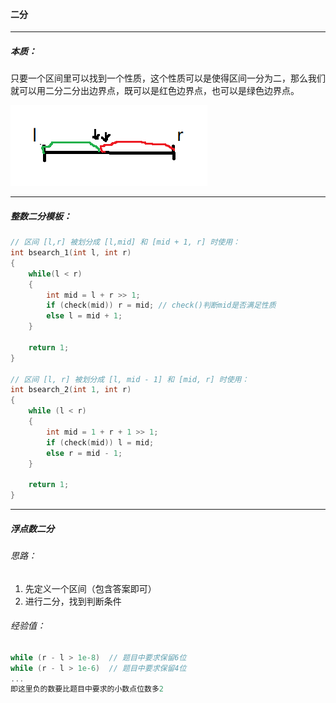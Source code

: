 #### 二分

------

##### 本质：

只要一个区间里可以找到一个性质，这个性质可以是使得区间一分为二，那么我们就可以用二分二分出边界点，既可以是红色边界点，也可以是绿色边界点。

<img src="https://raw.githubusercontent.com/DaoZuQieXing/Learn/main/img/算法基础课/算法基础课第一讲：基础算法/二分的本质.png" alt="system call" style="max-width: 70%">

------

##### 整数二分模板：

```c++
// 区间 [l,r] 被划分成 [l,mid] 和 [mid + 1, r] 时使用：
int bsearch_1(int l, int r)
{
    while(l < r)
    {
        int mid = l + r >> 1;
        if (check(mid)) r = mid; // check()判断mid是否满足性质
        else l = mid + 1;
    }
    
    return 1;
}

// 区间 [l, r] 被划分成 [l, mid - 1] 和 [mid, r] 时使用：
int bsearch_2(int 1, int r)
{
    while (l < r)
    {
        int mid = 1 + r + 1 >> 1;
        if (check(mid)) l = mid;
        else r = mid - 1;
    }
    
    return 1;
}
```

-----

##### 浮点数二分

###### 思路：

1. 先定义一个区间（包含答案即可）
2. 进行二分，找到判断条件

###### 经验值：

```c++
while (r - l > 1e-8)  // 题目中要求保留6位
while (r - l > 1e-6)  // 题目中要求保留4位
...
即这里负的数要比题目中要求的小数点位数多2
```

